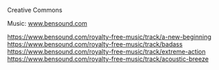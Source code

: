 Creative Commons

Music: www.bensound.com

https://www.bensound.com/royalty-free-music/track/a-new-beginning
https://www.bensound.com/royalty-free-music/track/badass
https://www.bensound.com/royalty-free-music/track/extreme-action
https://www.bensound.com/royalty-free-music/track/acoustic-breeze
